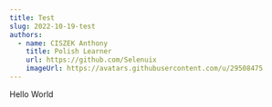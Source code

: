 ```yaml
---
title: Test
slug: 2022-10-19-test
authors:
  - name: CISZEK Anthony
    title: Polish Learner
    url: https://github.com/Selenuix
    imageUrl: https://avatars.githubusercontent.com/u/29508475
---
```

H﻿ello World